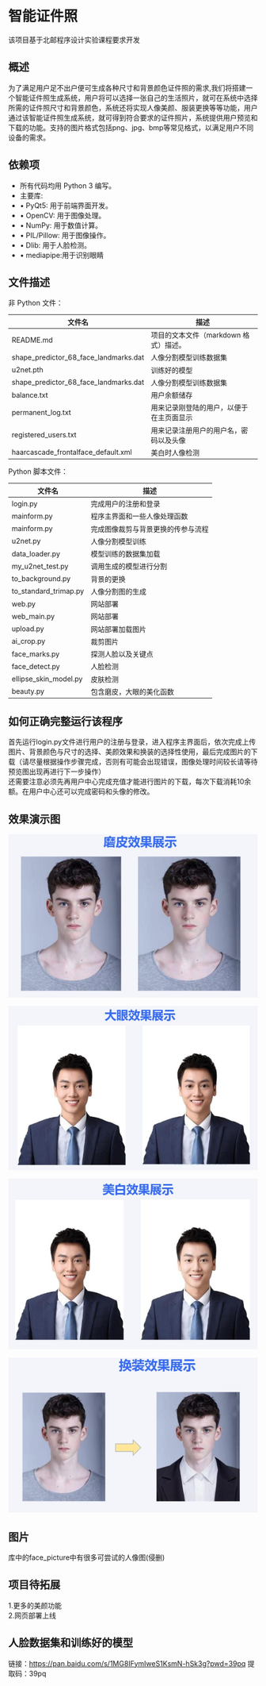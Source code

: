 智能证件照
==========

该项目基于北邮程序设计实验课程要求开发

概述
--------

为了满足用户足不出户便可生成各种尺寸和背景颜色证件照的需求,我们将搭建一个智能证件照生成系统，用户将可以选择一张自己的生活照片，就可在系统中选择所需的证件照尺寸和背景颜色，系统还将实现人像美颜、服装更换等等功能，用户通过该智能证件照生成系统，就可得到符合要求的证件照片，系统提供用户预览和下载的功能。支持的图片格式包括png、jpg、bmp等常见格式，以满足用户不同设备的需求。


依赖项
------------

- 所有代码均用 Python 3 编写。
-  主要库:
  - •	PyQt5: 用于前端界面开发。
  - •	OpenCV: 用于图像处理。
  - • NumPy: 用于数值计算。
  - • PIL/Pillow: 用于图像操作。
  - •	Dlib: 用于人脸检测。
  - • mediapipe:用于识别眼睛

文件描述
--------------------

非 Python 文件：

文件名                         |  描述
----------------------------------|------------------------------------------------------------------------------------
README.md                         |  项目的文本文件（markdown 格式）描述。
shape_predictor_68_face_landmarks.dat             |  人像分割模型训练数据集
u2net.pth           |  训练好的模型
shape_predictor_68_face_landmarks.dat             |  人像分割模型训练数据集
balance.txt          |  用户余额储存
permanent_log.txt          |  用来记录刚登陆的用户，以便于在主页面显示
registered_users.txt          |  用来记录注册用户的用户名，密码以及头像
haarcascade_frontalface_default.xml        |  美白时人像检测

Python 脚本文件：

文件名                       |  描述
----------------------------------|------------------------------------------------------------------------------------
login.py            |  完成用户的注册和登录
mainform.py           |  程序主界面和一些人像处理函数
mainform.py          |  完成图像裁剪与背景更换的传参与流程
u2net.py              |  人像分割模型训练
data_loader.py              |  模型训练的数据集加载
my_u2net_test.py          |  调用生成的模型进行分割
to_background.py                |  背景的更换
to_standard_trimap.py            |  人像分割图的生成
web.py           |  网站部署
web_main.py           |  网站部署
upload.py           |  网站部署加载图片
ai_crop.py          |  裁剪图片
face_marks.py          |  探测人脸以及关键点
face_detect.py         |  人脸检测
ellipse_skin_model.py        |  皮肤检测
beauty.py        |  包含磨皮，大眼的美化函数



如何正确完整运行该程序
------------------------
首先运行login.py文件进行用户的注册与登录，进入程序主界面后，依次完成上传图片、背景颜色与尺寸的选择、美颜效果和换装的选择性使用，最后完成图片的下载（请尽量根据操作步骤完成，否则有可能会出现错误，图像处理时间较长请等待预览图出现再进行下一步操作）  
还需要注意必须先再用户中心完成充值才能进行图片的下载，每次下载消耗10余额。在用户中心还可以完成密码和头像的修改。

效果演示图
------------------------

![磨皮](show_1.png)

![大眼](show_2.png)

![美白](show_3.png)

![换装](show_4.png)

图片
------------------------
库中的face_picture中有很多可尝试的人像图(侵删)

项目待拓展
------------------------
1.更多的美颜功能  
2.网页部署上线


人脸数据集和训练好的模型
------------------------

链接：https://pan.baidu.com/s/1MG8IFymIweS1KsmN-hSk3g?pwd=39pq 
提取码：39pq
